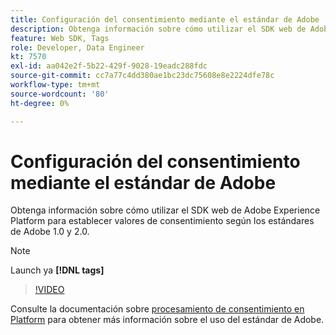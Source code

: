 ```yaml
---
title: Configuración del consentimiento mediante el estándar de Adobe
description: Obtenga información sobre cómo utilizar el SDK web de Adobe Experience Platform para establecer valores de consentimiento según los estándares de Adobe 1.0 y 2.0.
feature: Web SDK, Tags
role: Developer, Data Engineer
kt: 7570
exl-id: aa042e2f-5b22-429f-9028-19eadc288fdc
source-git-commit: cc7a77c4dd380ae1bc23dc75608e8e2224dfe78c
workflow-type: tm+mt
source-wordcount: '80'
ht-degree: 0%

---
```


# Configuración del consentimiento mediante el estándar de Adobe

Obtenga información sobre cómo utilizar el SDK web de Adobe Experience Platform para establecer valores de consentimiento según los estándares de Adobe 1.0 y 2.0.

>[!NOTE]
>
> Launch ya **[!DNL tags]**

>[!VIDEO](https://video.tv.adobe.com/v/332694/?quality=12&learn=on)

Consulte la documentación sobre [procesamiento de consentimiento en Platform](https://experienceleague.adobe.com/docs/experience-platform/landing/governance-privacy-security/consent/iab/overview.html) para obtener más información sobre el uso del estándar de Adobe.
